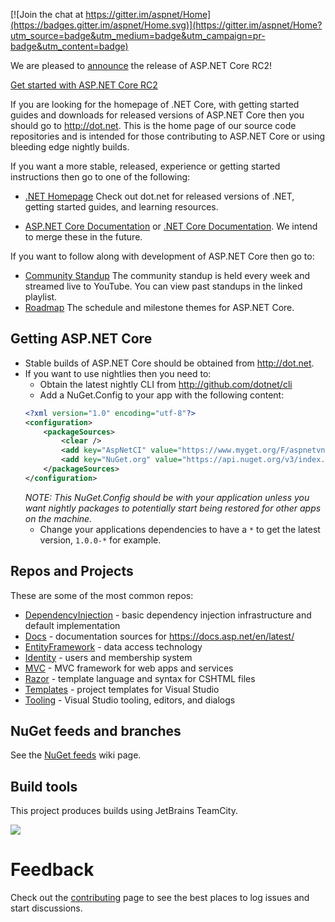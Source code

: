 
[![Join the chat at https://gitter.im/aspnet/Home](https://badges.gitter.im/aspnet/Home.svg)](https://gitter.im/aspnet/Home?utm_source=badge&utm_medium=badge&utm_campaign=pr-badge&utm_content=badge)

We are pleased to [announce](https://blogs.msdn.microsoft.com/webdev/2016/05/16/announcing-asp-net-core-rc2/) the release of ASP.NET Core RC2!

[Get started with ASP.NET Core RC2](https://docs.asp.net/en/1.0.0-rc2/getting-started.html)

If you are looking for the homepage of .NET Core, with getting started guides and downloads for released versions of ASP.NET Core then you should go to http://dot.net. This is the home page of our source code repositories and is intended for those contributing to ASP.NET Core or using bleeding edge nightly builds.

If you want a more stable, released, experience or getting started instructions then go to one of the following:

- [.NET Homepage](http://dot.net)
Check out dot.net for released versions of .NET, getting started guides, and learning resources.

- [ASP.NET Core Documentation](http://docs.asp.net) or [.NET Core Documentation](http://microsoft.com/net/core). We intend to merge these in the future.

If you want to follow along with development of ASP.NET Core then go to:

- [Community Standup](http://live.asp.net)
The community standup is held every week and streamed live to YouTube. You can view past standups in the linked playlist.
- [Roadmap](https://github.com/aspnet/Home/wiki/Roadmap)
The schedule and milestone themes for ASP.NET Core.

## Getting ASP.NET Core

- Stable builds of ASP.NET Core should be obtained from http://dot.net.
- If you want to use nightlies then you need to:
    - Obtain the latest nightly CLI from http://github.com/dotnet/cli
    - Add a NuGet.Config to your app with the following content:
    ```xml
    <?xml version="1.0" encoding="utf-8"?>
    <configuration>
        <packageSources>
            <clear />
            <add key="AspNetCI" value="https://www.myget.org/F/aspnetvnext/api/v3/index.json" />
            <add key="NuGet.org" value="https://api.nuget.org/v3/index.json" />
        </packageSources>
    </configuration>
    ```
    *NOTE: This NuGet.Config should be with your application unless you want nightly packages to potentially start being restored for other apps on the machine.*
    - Change your applications dependencies to have a `*` to get the latest version, `1.0.0-*` for example.

## Repos and Projects

These are some of the most common repos:

* [DependencyInjection](https://github.com/aspnet/DependencyInjection) - basic dependency injection infrastructure and default implementation
* [Docs](https://github.com/aspnet/Docs) - documentation sources for https://docs.asp.net/en/latest/
* [EntityFramework](https://github.com/aspnet/EntityFramework) - data access technology
* [Identity](https://github.com/aspnet/Identity) - users and membership system
* [MVC](https://github.com/aspnet/Mvc) - MVC framework for web apps and services
* [Razor](https://github.com/aspnet/Razor) - template language and syntax for CSHTML files
* [Templates](https://github.com/aspnet/Templates) - project templates for Visual Studio
* [Tooling](https://github.com/aspnet/Tooling) - Visual Studio tooling, editors, and dialogs

## NuGet feeds and branches

See the [NuGet feeds](https://github.com/aspnet/Home/wiki/NuGet-feeds) wiki page.

## Build tools

This project produces builds using JetBrains TeamCity.

<a href="https://www.jetbrains.com/teamcity/"><img src="https://github.com/aspnet/Home/wiki/images/logo_TeamCity.png"></a>

# Feedback

Check out the [contributing](CONTRIBUTING.md) page to see the best places to log issues and start discussions.

